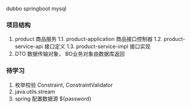 dubbo springboot mysql
### 项目结构

1. product 商品服务
 1.1. product-application 商品接口控制器
 1.2. product-service-api 接口定义
 1.3. product-service-impl 接口实现
2. DTO 数据传输对象， BO业务对象由数据库返回



### 待学习

1. 枚举校验 Constraint, ConstraintValidator
2. java.utils.stream
3. spring 配置数据源 ${password}
